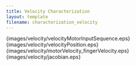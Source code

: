 ```yaml
---
title: Velocity Characterization
layout: template
filename: characterization_velocity
--- 
```


{images/velocity/velocityMotorInputSequence.eps}
{images/velocity/velocityPosition.eps}
{images/velocity/motorVelocity_fingerVelocity.eps}
{images/velocity/jacobian.eps}